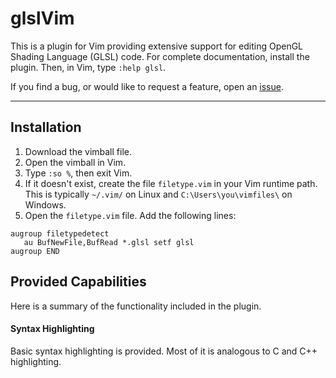 glslVim
=======

This is a plugin for Vim providing extensive support for editing OpenGL Shading
Language (GLSL) code. For complete documentation, install the plugin. Then, in
Vim, type `:help glsl`.

If you find a bug, or would like to request a feature, open an
[issue](https://github.com/brobeson/glslVim/issues).

---

## Installation
1. Download the vimball file.
1. Open the vimball in Vim.
1. Type `:so %`, then exit Vim.
1. If it doesn't exist, create the file `filetype.vim` in your Vim runtime path.
   This is typically `~/.vim/` on Linux and `C:\Users\you\vimfiles\` on
   Windows.
1. Open the `filetype.vim` file. Add the following lines:

```
augroup filetypedetect
   au BufNewFile,BufRead *.glsl setf glsl
augroup END
```

## Provided Capabilities
Here is a summary of the functionality included in the plugin.

#### Syntax Highlighting
Basic syntax highlighting is provided. Most of it is analogous to C and C++
highlighting.

